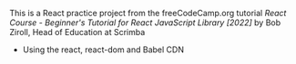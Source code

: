 This is a React practice project from the freeCodeCamp.org tutorial
_React Course - Beginner's Tutorial for React JavaScript Library [2022]_
by Bob Ziroll, Head of Education at Scrimba

- Using the react, react-dom and Babel CDN
